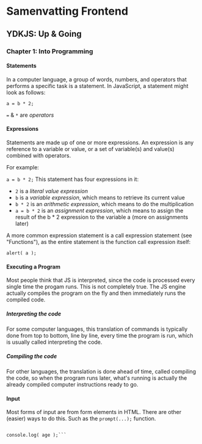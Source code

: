 # Samenvatting Frontend

## YDKJS: Up & Going

### Chapter 1: Into Programming
#### Statements
In a computer language, a group of words, numbers, and operators that performs a specific task is a statement. In JavaScript, a statement might look as follows:

`a = b * 2;`

`=` & `*` are _operators_

#### Expressions
Statements are made up of one or more expressions. An expression is any reference to a variable or value, or a set of variable(s) and value(s) combined with operators.

For example:

`a = b * 2;`
This statement has four expressions in it:

* `2` is a _literal value expression_
* `b` is a _variable expression_, which means to retrieve its current value
* `b * 2` is an _arithmetic expression_, which means to do the multiplication
* `a = b * 2` is an _assignment expression_, which means to assign the result of the b * 2 expression to the variable a (more on assignments later)

A more common expression statement is a call expression statement (see "Functions"), as the entire statement is the function call expression itself:

`alert( a );`

#### Executing a Program
Most people think that JS is interpreted, since the code is processed every single time the progam runs. This is not completely true. The JS engine actually compiles the program on the fly and then immediately runs the compiled code.

##### Interpreting the code
For some computer languages, this translation of commands is typically done from top to bottom, line by line, every time the program is run, which is usually called interpreting the code.

##### Compiling the code
For other languages, the translation is done ahead of time, called compiling the code, so when the program runs later, what's running is actually the already compiled computer instructions ready to go.

#### Input
Most forms of input are from form elements in HTML. There are other (easier) ways to do this. Such as the `prompt(...);` function. 

```age = prompt( "Please tell me your age:" );

console.log( age );```

